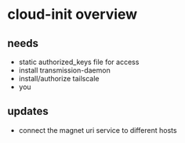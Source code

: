 # cloud-init overview


## needs

* static authorized_keys file for access
* install transmission-daemon
* install/authorize tailscale
* you

## updates

* connect the magnet uri service to different hosts

